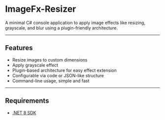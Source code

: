 # ImageFx-Resizer


A minimal C# console application to apply image effects like resizing, grayscale, and blur using a plugin-friendly architecture.

---

## Features

- Resize images to custom dimensions
- Apply grayscale effect
- Plugin-based architecture for easy effect extension
- Configurable via code or JSON-like structure
- Command-line usage, simple and fast

---

## Requirements

- [.NET 8 SDK](https://dotnet.microsoft.com/download/dotnet/8.0)



